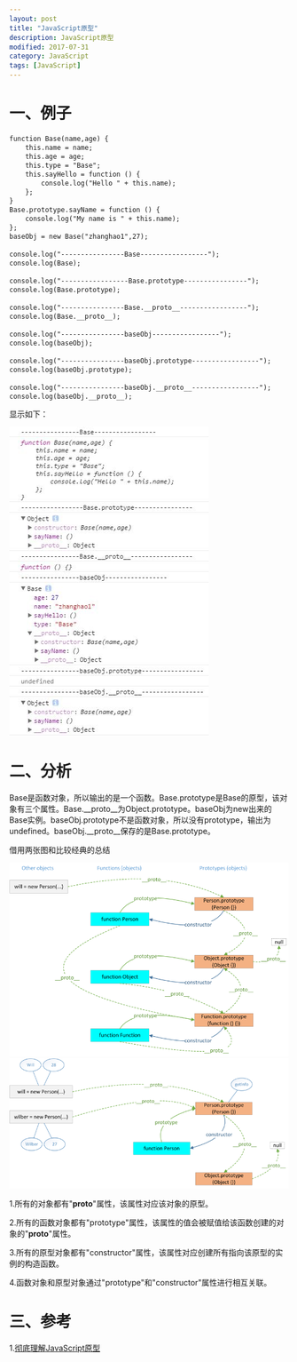 ```yaml
---
layout: post
title: "JavaScript原型"
description: JavaScript原型
modified: 2017-07-31
category: JavaScript
tags: [JavaScript]
---
```


# 一、例子

	function Base(name,age) {
	    this.name = name;
	    this.age = age;
	    this.type = "Base";
	    this.sayHello = function () {
	        console.log("Hello " + this.name);
	    };
	}
	Base.prototype.sayName = function () {
	    console.log("My name is " + this.name);
	};
	baseObj = new Base("zhanghao1",27);

	console.log("----------------Base-----------------");
	console.log(Base);

	console.log("-----------------Base.prototype----------------");
	console.log(Base.prototype);

	console.log("----------------Base.__proto__-----------------");
	console.log(Base.__proto__);

	console.log("----------------baseObj-----------------");
	console.log(baseObj);

	console.log("----------------baseObj.prototype-----------------");
	console.log(baseObj.prototype);

	console.log("----------------baseObj.__proto__-----------------");
	console.log(baseObj.__proto__);

显示如下：

<img src="../images/prototype/demo.jpg" class="post-img"/>

# 二、分析

Base是函数对象，所以输出的是一个函数。Base.prototype是Base的原型，该对象有三个属性。Base.__proto__为Object.prototype。baseObj为new出来的Base实例。baseObj.prototype不是函数对象，所以没有prototype，输出为undefined。baseObj.__proto__保存的是Base.prototype。

借用两张图和比较经典的总结

<img src="../images/prototype/1.png" class="post-img"/>

<img src="../images/prototype/2.png" class="post-img"/>

1.所有的对象都有"__proto__"属性，该属性对应该对象的原型。

2.所有的函数对象都有"prototype"属性，该属性的值会被赋值给该函数创建的对象的"__proto__"属性。

3.所有的原型对象都有"constructor"属性，该属性对应创建所有指向该原型的实例的构造函数。

4.函数对象和原型对象通过"prototype"和"constructor"属性进行相互关联。

# 三、参考

1.[彻底理解JavaScript原型](http://blog.csdn.net/wxw_317/article/details/49617767)